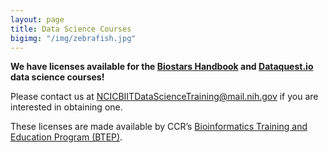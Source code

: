 ```yaml
---
layout: page
title: Data Science Courses
bigimg: "/img/zebrafish.jpg"
---
```


**We have licenses available for the [Biostars Handbook](https://www.biostars.org) and [Dataquest.io](https://www.dataquest.io) data science courses!**

Please contact us at [NCICBIITDataScienceTraining@mail.nih.gov](mailto:NCICBIITDataScienceTraining@mail.nih.gov) if you are interested in obtaining one.

These licenses are made available by CCR’s [Bioinformatics Training and Education Program (BTEP)](https://btep.ccr.cancer.gov).
